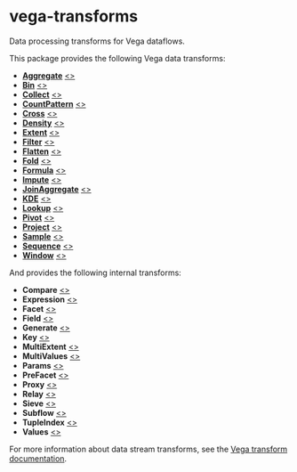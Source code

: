 # vega-transforms

Data processing transforms for Vega dataflows.

This package provides the following Vega data transforms:

- [**Aggregate**](https://vega.github.io/vega/docs/transforms/aggregate/) [&lt;&gt;](https://github.com/vega/vega/blob/master/packages/vega-transforms/src/Aggregate.js "Source")
- [**Bin**](https://vega.github.io/vega/docs/transforms/bin/) [&lt;&gt;](https://github.com/vega/vega/blob/master/packages/vega-transforms/src/Bin.js "Source")
- [**Collect**](https://vega.github.io/vega/docs/transforms/collect/) [&lt;&gt;](https://github.com/vega/vega/blob/master/packages/vega-transforms/src/Collect.js "Source")
- [**CountPattern**](https://vega.github.io/vega/docs/transforms/countpattern/) [&lt;&gt;](https://github.com/vega/vega/blob/master/packages/vega-transforms/src/CountPattern.js "Source")
- [**Cross**](https://vega.github.io/vega/docs/transforms/cross/) [&lt;&gt;](https://github.com/vega/vega/blob/master/packages/vega-transforms/src/Cross.js "Source")
- [**Density**](https://vega.github.io/vega/docs/transforms/density/) [&lt;&gt;](https://github.com/vega/vega/blob/master/packages/vega-transforms/src/Density.js "Source")
- [**Extent**](https://vega.github.io/vega/docs/transforms/extent/) [&lt;&gt;](https://github.com/vega/vega/blob/master/packages/vega-transforms/src/Extent.js "Source")
- [**Filter**](https://vega.github.io/vega/docs/transforms/filter/) [&lt;&gt;](https://github.com/vega/vega/blob/master/packages/vega-transforms/src/Filter.js "Source")
- [**Flatten**](https://vega.github.io/vega/docs/transforms/flatten/) [&lt;&gt;](https://github.com/vega/vega/blob/master/packages/vega-transforms/src/Flatten.js "Source")
- [**Fold**](https://vega.github.io/vega/docs/transforms/fold/) [&lt;&gt;](https://github.com/vega/vega/blob/master/packages/vega-transforms/src/Fold.js "Source")
- [**Formula**](https://vega.github.io/vega/docs/transforms/formula/) [&lt;&gt;](https://github.com/vega/vega/blob/master/packages/vega-transforms/src/Formula.js "Source")
- [**Impute**](https://vega.github.io/vega/docs/transforms/Impute/) [&lt;&gt;](https://github.com/vega/vega/blob/master/packages/vega-transforms/src/Impute.js "Source")
- [**JoinAggregate**](https://vega.github.io/vega/docs/transforms/joinaggregate/) [&lt;&gt;](https://github.com/vega/vega/blob/master/packages/vega-transforms/src/JoinAggregate.js "Source")
- [**KDE**](https://vega.github.io/vega/docs/transforms/kde/) [&lt;&gt;](https://github.com/vega/vega/blob/master/packages/vega-transforms/src/KDE.js "Source")
- [**Lookup**](https://vega.github.io/vega/docs/transforms/lookup/) [&lt;&gt;](https://github.com/vega/vega/blob/master/packages/vega-transforms/src/Lookup.js "Source")
- [**Pivot**](https://vega.github.io/vega/docs/transforms/pivot/) [&lt;&gt;](https://github.com/vega/vega/blob/master/packages/vega-transforms/src/Pivot.js "Source")
- [**Project**](https://vega.github.io/vega/docs/transforms/project/) [&lt;&gt;](https://github.com/vega/vega/blob/master/packages/vega-transforms/src/Project.js "Source")
- [**Sample**](https://vega.github.io/vega/docs/transforms/sample/) [&lt;&gt;](https://github.com/vega/vega/blob/master/packages/vega-transforms/src/Sample.js "Source")
- [**Sequence**](https://vega.github.io/vega/docs/transforms/sequence/) [&lt;&gt;](https://github.com/vega/vega/blob/master/packages/vega-transforms/src/Sequence.js "Source")
- [**Window**](https://vega.github.io/vega/docs/transforms/window/) [&lt;&gt;](https://github.com/vega/vega/blob/master/packages/vega-transforms/src/Window.js "Source")

And provides the following internal transforms:

- **Compare** [&lt;&gt;](https://github.com/vega/vega/blob/master/packages/vega-transforms/src/Compare.js "Source")
- **Expression** [&lt;&gt;](https://github.com/vega/vega/blob/master/packages/vega-transforms/src/Expression.js "Source")
- **Facet** [&lt;&gt;](https://github.com/vega/vega/blob/master/packages/vega-transforms/src/Facet.js "Source")
- **Field** [&lt;&gt;](https://github.com/vega/vega/blob/master/packages/vega-transforms/src/Field.js "Source")
- **Generate** [&lt;&gt;](https://github.com/vega/vega/blob/master/packages/vega-transforms/src/Generate.js "Source")
- **Key** [&lt;&gt;](https://github.com/vega/vega/blob/master/packages/vega-transforms/src/Key.js "Source")
- **MultiExtent** [&lt;&gt;](https://github.com/vega/vega/blob/master/packages/vega-transforms/src/MultiExtent.js "Source")
- **MultiValues** [&lt;&gt;](https://github.com/vega/vega/blob/master/packages/vega-transforms/src/MultiValues.js "Source")
- **Params** [&lt;&gt;](https://github.com/vega/vega/blob/master/packages/vega-transforms/src/Params.js "Source")
- **PreFacet** [&lt;&gt;](https://github.com/vega/vega/blob/master/packages/vega-transforms/src/PreFacet.js "Source")
- **Proxy** [&lt;&gt;](https://github.com/vega/vega/blob/master/packages/vega-transforms/src/Proxy.js "Source")
- **Relay** [&lt;&gt;](https://github.com/vega/vega/blob/master/packages/vega-transforms/src/Relay.js "Source")
- **Sieve** [&lt;&gt;](https://github.com/vega/vega/blob/master/packages/vega-transforms/src/Sieve.js "Source")
- **Subflow** [&lt;&gt;](https://github.com/vega/vega/blob/master/packages/vega-transforms/src/Subflow.js "Source")
- **TupleIndex** [&lt;&gt;](https://github.com/vega/vega/blob/master/packages/vega-transforms/src/TupleIndex.js "Source")
- **Values** [&lt;&gt;](https://github.com/vega/vega/blob/master/packages/vega-transforms/src/Values.js "Source")

For more information about data stream transforms, see the [Vega transform documentation](https://vega.github.io/vega/docs/transforms/).
